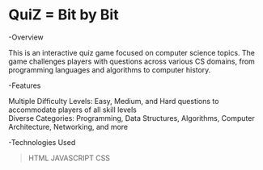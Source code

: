# QuiZ = Bit by Bit
 
 -Overview
    
 This is an interactive quiz game focused on computer science topics. The game challenges players with questions across various CS domains,
 from programming languages and algorithms to computer history.

-Features

  Multiple Difficulty Levels: Easy, Medium, and Hard questions to accommodate players of all skill levels  
  Diverse Categories: Programming, Data Structures, Algorithms, Computer Architecture, Networking, and more

-Technologies Used

  >HTML
  >JAVASCRIPT
  >CSS
 
